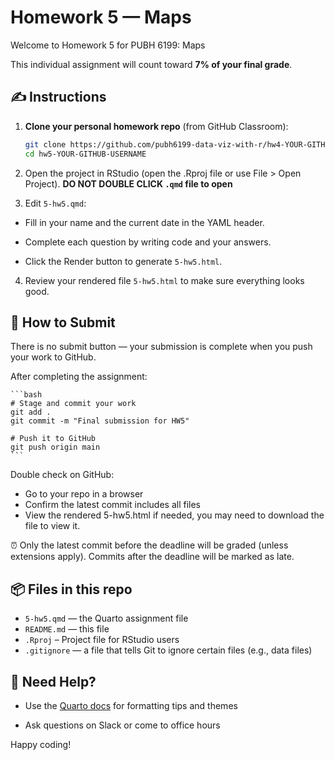 # Homework 5 — Maps

Welcome to Homework 5 for PUBH 6199: Maps

This individual assignment will count toward **7% of your final grade**.

## ✍️ Instructions

1. **Clone your personal homework repo** (from GitHub Classroom):

   ```bash
   git clone https://github.com/pubh6199-data-viz-with-r/hw4-YOUR-GITHUB-USERNAME.git
   cd hw5-YOUR-GITHUB-USERNAME
   ```

2. Open the project in RStudio (open the .Rproj file or use File > Open Project). **DO NOT DOUBLE CLICK `.qmd` file to open**

3. Edit `5-hw5.qmd`:

- Fill in your name and the current date in the YAML header.

- Complete each question by writing code and your answers.

- Click the Render button to generate `5-hw5.html`.

4. Review your rendered file `5-hw5.html` to make sure everything looks good.

## 🚀 How to Submit

There is no submit button — your submission is complete when you push your work to GitHub.

After completing the assignment:

    ```bash
    # Stage and commit your work
    git add .
    git commit -m "Final submission for HW5"

    # Push it to GitHub
    git push origin main
    ```
Double check on GitHub:

- Go to your repo in a browser
- Confirm the latest commit includes all files
- View the rendered 5-hw5.html if needed, you may need to download the file to view it.

⏰ Only the latest commit before the deadline will be graded (unless extensions apply). Commits after the deadline will be marked as late.

## 📦 Files in this repo

- `5-hw5.qmd` — the Quarto assignment file
- `README.md` — this file
- `.Rproj` – Project file for RStudio users
- `.gitignore` — a file that tells Git to ignore certain files (e.g., data files)

## 🐤 Need Help?

- Use the [Quarto docs](https://quarto.org/) for formatting tips and themes

- Ask questions on Slack or come to office hours

Happy coding!
